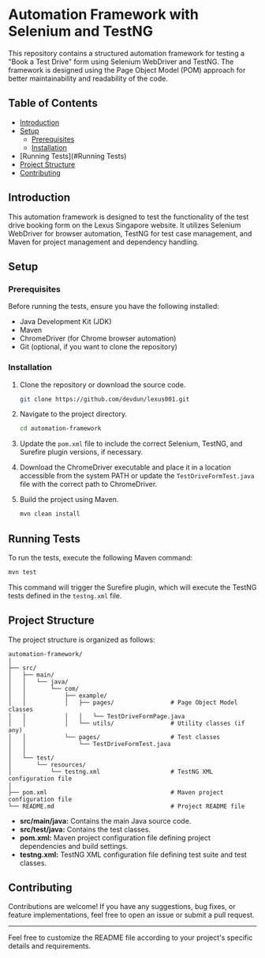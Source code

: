 # Automation Framework with Selenium and TestNG

This repository contains a structured automation framework for testing a "Book a Test Drive" form using Selenium WebDriver and TestNG. The framework is designed using the Page Object Model (POM) approach for better maintainability and readability of the code.

## Table of Contents

- [Introduction](#introduction)
- [Setup](#setup)
    - [Prerequisites](#prerequisites)
    - [Installation](#installation)
- [Running Tests](#Running Tests)
- [Project Structure](#project-structure)
- [Contributing](#contributing)


## Introduction

This automation framework is designed to test the functionality of the test drive booking form on the Lexus Singapore website. It utilizes Selenium WebDriver for browser automation, TestNG for test case management, and Maven for project management and dependency handling.

## Setup

### Prerequisites

Before running the tests, ensure you have the following installed:

- Java Development Kit (JDK)
- Maven
- ChromeDriver (for Chrome browser automation)
- Git (optional, if you want to clone the repository)

### Installation

1. Clone the repository or download the source code.
   ```bash
   git clone https://github.com/devdun/lexus001.git
   ```

2. Navigate to the project directory.
   ```bash
   cd automation-framework
   ```

3. Update the `pom.xml` file to include the correct Selenium, TestNG, and Surefire plugin versions, if necessary.

4. Download the ChromeDriver executable and place it in a location accessible from the system PATH or update the `TestDriveFormTest.java` file with the correct path to ChromeDriver.

5. Build the project using Maven.
   ```bash
   mvn clean install
   ```

## Running Tests

To run the tests, execute the following Maven command:
```bash
mvn test
```

This command will trigger the Surefire plugin, which will execute the TestNG tests defined in the `testng.xml` file.

## Project Structure

The project structure is organized as follows:

```
automation-framework/
│
├── src/
│   ├── main/
│   │   └── java/
│   │       └── com/
│   │           ├── example/
│   │           │   ├── pages/                # Page Object Model classes
│   │           │   │   └── TestDriveFormPage.java
│   │           │   └── utils/                # Utility classes (if any)
│   │           └── pages/                    # Test classes
│   │               └── TestDriveFormTest.java
│   │
│   └── test/
│       └── resources/
│           └── testng.xml                    # TestNG XML configuration file
│
├── pom.xml                                   # Maven project configuration file
└── README.md                                 # Project README file
```
- **src/main/java:** Contains the main Java source code.
- **src/test/java:** Contains the test classes.
- **pom.xml:** Maven project configuration file defining project dependencies and build settings.
- **testng.xml:** TestNG XML configuration file defining test suite and test classes.

## Contributing

Contributions are welcome! If you have any suggestions, bug fixes, or feature implementations, feel free to open an issue or submit a pull request.


---
Feel free to customize the README file according to your project's specific details and requirements.